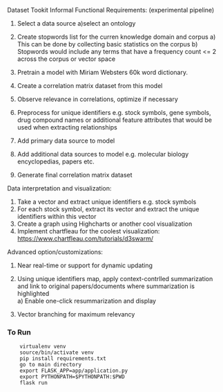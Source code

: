 Dataset Tookit Informal Functional Requirements:
(experimental pipeline)

1. Select a data source
    a)select an ontology

2. Create stopwords list for the curren knowledge domain and corpus
    a) This can be done by collecting basic statistics on the corpus
    b) Stopwords would include any terms that have a frequency count <= 2 across the corpus or vector space

3. Pretrain a model with Miriam Websters 60k word dictionary. 

4. Create a correlation matrix dataset from this model

5. Observe relevance in correlations, optimize if necessary 

6. Preprocess for unique identifiers e.g. stock symbols, gene symbols, drug compound names or additional feature attributes that would be used when extracting relationships           

7. Add primary data source to model

8. Add additional data sources to model e.g. molecular biology encyclopedias, papers etc.

9. Generate final correlation matrix dataset

Data interpretation and visualization:
1. Take a vector and extract unique identifiers e.g. stock symbols
2. For each stock symbol, extract its vector and extract the unique identifiers within this vector
3. Create a graph using Highcharts or another cool visualization
4. Implement chartfleau for the coolest visualization: https://www.chartfleau.com/tutorials/d3swarm/

Advanced option/customizations: 

1. Near real-time or support for dynamic updating

2. Using unique identifiers map, apply context-contrlled summarization and link to original papers/documents where summarization is highlighted  
    a) Enable one-click resummarization and display

3. Vector branching for maximum relevancy
### To Run

```
    virtualenv venv
    source/bin/activate venv
    pip install requirements.txt
    go to main directory
    export FLASK_APP=app/application.py
    export PYTHONPATH=$PYTHONPATH:$PWD
    flask run
```

